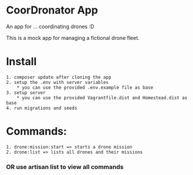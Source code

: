 # CoorDronator App

An app for ... coordinating drones :D

This is a mock app for managing a fictional drone fleet.

Install
=======
    1. composer update after cloning the app
    2. setup the .env with server variables
        * you can use the provided .env.example file as base
    3. setup server
        * you can use the provided Vagrantfile.dist and Homestead.dist as base
    4. run migrations and seeds

Commands:
=========
    1. drone:mission:start => starts a drone mission
    2. drone:list => lists all drones and their missions

### OR use artisan list to view all commands

